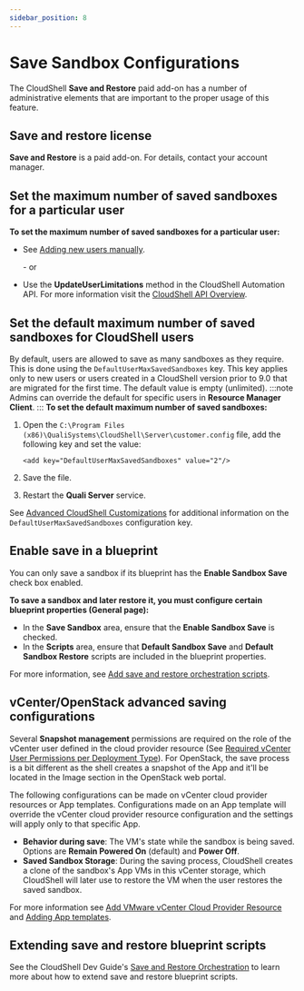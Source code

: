 ```yaml
---
sidebar_position: 8
---
```


# Save Sandbox Configurations

The CloudShell **Save and Restore** paid add-on has a number of administrative elements that are important to the proper usage of this feature.

## Save and restore license

**Save and Restore** is a paid add-on. For details, contact your account manager.

## Set the maximum number of saved sandboxes for a particular user

**To set the maximum number of saved sandboxes for a particular user:**

- See [Adding new users manually](../../cloudshell-identity-management/managing-users/managing-cloudshell-users.md#adding-new-users-manually).
    
    \- or
    
- Use the **UpdateUserLimitations** method in the CloudShell Automation API. For more information visit the [CloudShell API Overview](../../../api-guide/cs-api-overview.md).

## Set the default maximum number of saved sandboxes for CloudShell users

By default, users are allowed to save as many sandboxes as they require. This is done using the `DefaultUserMaxSavedSandboxes` key. This key applies only to new users or users created in a CloudShell version prior to 9.0 that are migrated for the first time. The default value is empty (unlimited).
:::note
Admins can override the default for specific users in **Resource Manager Client**.
:::
**To set the default maximum number of saved sandboxes:**

1. Open the `C:\Program Files (x86)\QualiSystems\CloudShell\Server\customer.config` file, add the following key and set the value:
    
    `<add key="DefaultUserMaxSavedSandboxes" value="2"/>`
    
2. Save the file.
3. Restart the **Quali Server** service.

See [Advanced CloudShell Customizations](./advanced-cloudshell-customizations.md) for additional information on the `DefaultUserMaxSavedSandboxes` configuration key.

## Enable save in a blueprint

You can only save a sandbox if its blueprint has the **Enable Sandbox Save** check box enabled.

**To save a sandbox and later restore it, you must configure certain blueprint properties (General page):**

- In the **Save Sandbox** area, ensure that the **Enable Sandbox Save** is checked.
- In the **Scripts** area, ensure that **Default Sandbox Save** and **Default Sandbox Restore** scripts are included in the blueprint properties.

For more information, see [Add save and restore orchestration scripts](../../../portal/blueprints/creating-blueprints/configure-orchestration.md#add-save-and-restore-orchestration-scripts).

## vCenter/OpenStack advanced saving configurations

Several **Snapshot management** permissions are required on the role of the vCenter user defined in the cloud provider resource (See [Required vCenter User Permissions per Deployment Type](../../supported-cloud-providers-in-cloudshell/private-cloud-provider-support-in-cloudshell/vmware-vcenter-integration-and-configuration/required-vcenter-user-permissions-per-deployment-type.md)). For OpenStack, the save process is a bit different as the shell creates a snapshot of the App and it'll be located in the Image section in the OpenStack web portal.

The following configurations can be made on vCenter cloud provider resources or App templates. Configurations made on an App template will override the vCenter cloud provider resource configuration and the settings will apply only to that specific App.

- **Behavior during save**: The VM's state while the sandbox is being saved. Options are **Remain Powered On** (default) and **Power Off**.
- **Saved Sandbox Storage**: During the saving process, CloudShell creates a clone of the sandbox's App VMs in this vCenter storage, which CloudShell will later use to restore the VM when the user restores the saved sandbox.

For more information see [Add VMware vCenter Cloud Provider Resource](../../supported-cloud-providers-in-cloudshell/private-cloud-provider-support-in-cloudshell/vmware-vcenter-integration-and-configuration/add-vmware-vcenter-cloud-provider-resource.md) and [Adding App templates](../../cloudshell-manage-dashboard/manage-app-templates/index.md#adding-app-templates).

## Extending save and restore blueprint scripts

See the CloudShell Dev Guide's [Save and Restore Orchestration](../../../devguide/develop-orch-scripts/cs-oob-orch/index.md#save-and-restore-orchestration) to learn more about how to extend save and restore blueprint scripts.
